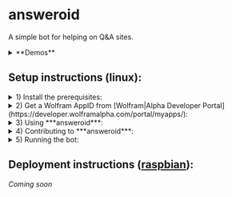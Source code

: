 # answeroid

A simple bot for helping on Q&A sites.
<details>
<summary>**Demos**</summary>
  > <details>
<summary>
GCAL
</summary>
  > ![GCAL](./docs/GCAL-demo.gif "GCAL demo")
</details>
<details>
<summary>
WOLF
</summary>
  > ![WOLF](./docs/WOLF-demo.gif "WOLF demo")
</details>
<details>
<summary>
BING
</summary>
  > ![BING](./docs/BING-demo.gif "BING demo")
</details>
</details>

## Setup instructions (linux):
<details>
<summary>
1) Install the prerequisites:
</summary>
   > * [Python](https://www.python.org/)
   > * [virtualenv](https://virtualenv.pypa.io/en/stable/) (optional, but strongly recommended)
   > * [pip](https://pypi.python.org/pypi/pip)
</details>

<details>
<summary>
2) Get a Wolfram AppID from [Wolfram|Alpha Developer Portal](https://developer.wolframalpha.com/portal/myapps/):
</summary>
  > *(At the time of writing, a free app id allows you 2,000 queries per month per app)*

  > 1. Sign into the portal (sign up if you don't have an account already).
  > 2. Click on "Get an AppID"
  > 3. In the popup, fill in the Application Name and Description fields, and click on ***Get AppID***
  > 4. You should now see a ***Your AppID Has Been Created*** prompt with the following fields:
  >    * APP NAME: *the name you have entered*
  >    * APPID: **XXXXXX-XXXXXXXXX** - take a note of this app id
  >    * USAGE TYPE: Personal/Non-commercial Only
  > 5. If you closed the popup before taking down the app id, you can find it again in the [developer portal](https://developer.wolframalpha.com/portal/myapps/index.html). Just click on ***Edit*** under the corresponding app.
  > 6. Now that you have your app id, store it in an environment variable named `WOLF_APP_ID`. You can add it to your profile in order to avoid having to re-export it on every reboot - just add the line below (with your app id) to `~/.profile`.

  >      ```Shell
export WOLF_APP_ID='XXXXXX-XXXXXXXXX'
     ```
</details>

<details>
<summary>
3) <a name="3">Using ***answeroid***:</a>
</summary>
  > *(If you are planning on contributing to the project, please skip to [Step 4](#4))*

  > 1. Create a folder for your project:

  >    ```Shell
mkdir answeroid
    ```

  > 2. <a name="3-2">Create a virtual environment inside the project folder:</a>
   
  >    ```Shell
cd answeroid && virtualenv -p python3 ve
    ```
  >    * `-p` allows you to specify the python executable, this project uses Python 3
  >    * `ve` is just the name of your virtual environment - you can make it more descriptive, but I tend to use `ve` - short for virtual environment of said project, since it's inside the `project_folder` anyway
  > 3. <a name="3-3">Activate the created virtual environment:</a>

  >    ```Shell
source ve/bin/activate
    ```
  >    * You should see a `(ve)` (or the name of your virtual environment if you used something other than `ve`) prepended to your shell prompt. If not please double check the steps above.
  > 4. With the virtual environment active, install answeroid:

  >    ```Shell
pip install answeroid
    ```
  >    * This will download answeroid along with all of its dependencies.
</details>

<details>
<summary>
4) <a name="4">Contributing to ***answeroid***:</a>
</summary>
  > If you are going to contribute to ***answeroid***, instead of downloading it from pip, you will have to [fork this repository](https://help.github.com/articles/fork-a-repo/). Once you have forked the repo and cloned your fork, install the dependencies:

  > 1. Follow the steps [3-2](#3-2) and [3-3](#3-3) above
  > 2. With the virtual environment active, install all the required dependencies: `pip install -r requirements.txt`. This will download all the dependencies needed to run answeroid.
  > 3. See [Step 5](#5) for details on testing your changes/running the bot. These instructions will be updated accordingly when I add tests.
  > 4. When you are happy with your changes, send us a pull request. Pull requests adding new helpers, as well as enhancements to existing helpers are always welcome. Pull requests for Q&A site implementations are judged on a case by case basis.
</details>

<details>
<summary>
5) <a name="5">Running the bot:</a>
</summary>
  > *(I'm working on incorporating this bot into a Slack team chat, so a more concrete site example should be available soon)*

  > 1. Create a subclass of [`Site`](./sites/common.py#L4).
  >    * The idea is that, when deployed, the bot monitors your activity on said `Site` by periodically calling [`get_viewing_question`](/sites/common.py#L30) and scanning your replies on that question. When it finds relevant replies (i.e. `WOLF: query`, `BING: query`, or `GCAL: query`), it sends the `query` to the corresponding provider, and edits your reply with the results from the given provider
  > 2. Update the import statement in [main](./answeroid/main.py). Instead of importing `Site` from `sites.common`, import your subclass from the module where it is located and update the `with` clause in [main](./answeroid/main.py) accordingly.
  > 3. With the virtual environment still active, run [main](./answeroid/main.py) (assuming you're in the root directory of the project):

  >    ```Shell
(ve)user@pc:~/MyProjects/answeroid$ python answeroid/main.py
    ```
</details>

## Deployment instructions ([raspbian](https://www.raspberrypi.org/downloads/raspbian/)):

*Coming soon*
